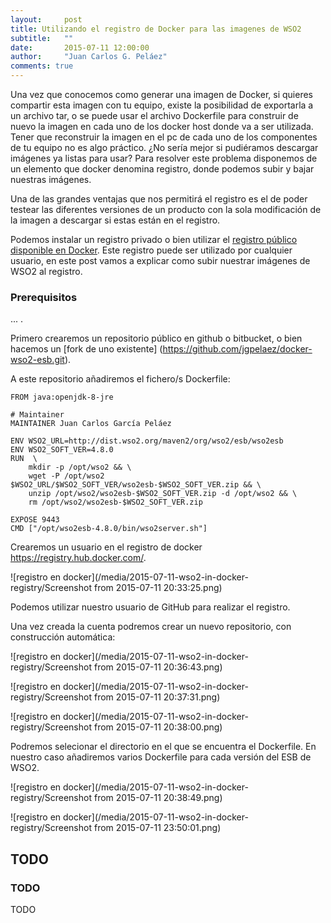 ```yaml
---
layout:     post
title: Utilizando el registro de Docker para las imagenes de WSO2
subtitle:   ""
date:       2015-07-11 12:00:00
author:     "Juan Carlos G. Peláez"
comments: true
---
```


Una vez que conocemos como generar una imagen de Docker, si quieres compartir esta imagen con tu equipo, existe la posibilidad de exportarla a un archivo tar, o se puede usar el archivo Dockerfile para construir de nuevo la imagen en cada uno de los docker host donde va a ser utilizada. Tener que reconstruir la imagen en el pc de cada uno de los componentes de tu equipo no es algo práctico. ¿No sería mejor si pudiéramos descargar imágenes ya listas para usar? Para resolver este problema disponemos de un elemento que docker denomina registro, donde podemos subir y bajar nuestras imágenes.

Una de las grandes ventajas que nos permitirá el registro es el de poder testear las diferentes versiones de un producto con la sola modificación de la imagen a descargar si estas están en el registro.

Podemos instalar un registro privado o bien utilizar el [registro público disponible en Docker](https://registry.hub.docker.com/). Este registro puede ser utilizado por cualquier usuario, en este post vamos a explicar como subir nuestrar imágenes de WSO2 al registro.

### Prerequisitos
...
.

Primero crearemos un repositorio público en github o bitbucket, o bien hacemos un [fork de uno existente] (https://github.com/jgpelaez/docker-wso2-esb.git).

A este repositorio añadiremos el fichero/s Dockerfile:

```docker
FROM java:openjdk-8-jre

# Maintainer
MAINTAINER Juan Carlos García Peláez

ENV WSO2_URL=http://dist.wso2.org/maven2/org/wso2/esb/wso2esb
ENV WSO2_SOFT_VER=4.8.0
RUN  \
	mkdir -p /opt/wso2 && \
	wget -P /opt/wso2 $WSO2_URL/$WSO2_SOFT_VER/wso2esb-$WSO2_SOFT_VER.zip && \
    unzip /opt/wso2/wso2esb-$WSO2_SOFT_VER.zip -d /opt/wso2 && \
    rm /opt/wso2/wso2esb-$WSO2_SOFT_VER.zip

EXPOSE 9443
CMD ["/opt/wso2esb-4.8.0/bin/wso2server.sh"]
```

Crearemos un usuario en el registro de docker https://registry.hub.docker.com/.

![registro en docker](/media/2015-07-11-wso2-in-docker-registry/Screenshot from 2015-07-11 20:33:25.png)


Podemos utilizar nuestro usuario de GitHub para realizar el registro.

Una vez creada la cuenta podremos crear un nuevo repositorio, con construcción automática:

![registro en docker](/media/2015-07-11-wso2-in-docker-registry/Screenshot from 2015-07-11 20:36:43.png)

![registro en docker](/media/2015-07-11-wso2-in-docker-registry/Screenshot from 2015-07-11 20:37:31.png)

![registro en docker](/media/2015-07-11-wso2-in-docker-registry/Screenshot from 2015-07-11 20:38:00.png)

Podremos selecionar el directorio en el que se encuentra el Dockerfile. En nuestro caso añadiremos varios Dockerfile para cada versión del ESB de WSO2.

![registro en docker](/media/2015-07-11-wso2-in-docker-registry/Screenshot from 2015-07-11 20:38:49.png)

![registro en docker](/media/2015-07-11-wso2-in-docker-registry/Screenshot from 2015-07-11 23:50:01.png)





## TODO

### TODO

TODO


